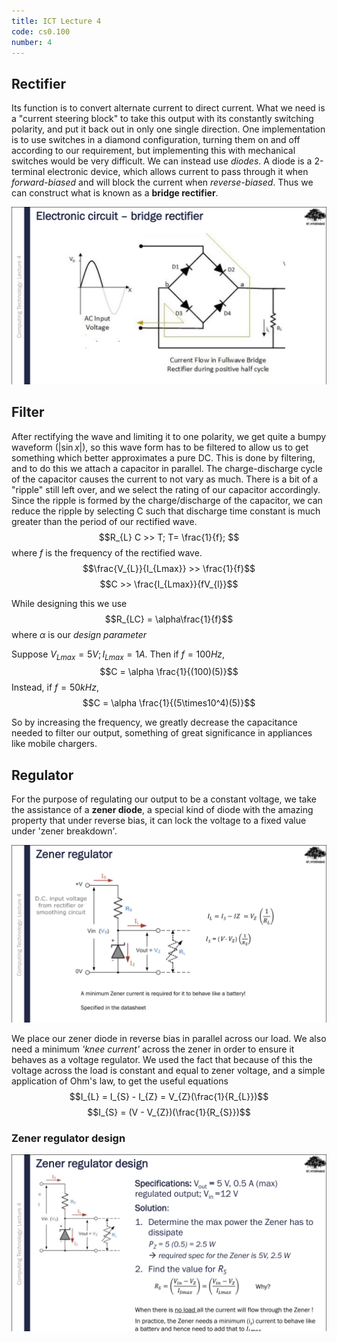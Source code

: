 ```yaml
---
title: ICT Lecture 4
code: cs0.100
number: 4
---
```

## Rectifier

Its function is to convert alternate current to direct current.
What we need is a "current steering block" to take this output with its constantly switching polarity, and put it back out in only one single direction.
One implementation is to use switches in a diamond configuration, turning them on and off according to our requirement, but implementing this with mechanical switches would be very difficult.
We can instead use *diodes*. A diode is a 2-terminal electronic device, which allows current to pass through it when *forward-biased* and will block the current when *reverse-biased*. Thus we can construct what is known as a **bridge rectifier**.

![block](/assets/images/ict004fig1.png)

## Filter

After rectifying the wave and limiting it to one polarity, we get quite a bumpy waveform ($\lvert\sin{x}\rvert$), so this wave form has to be filtered to allow us to get something which better approximates a pure DC. This is done by filtering, and to do this we attach a capacitor in parallel. The charge-discharge cycle of the capacitor causes the current to not vary as much.
There is a bit of a "ripple" still left over, and we select the rating of our capacitor accordingly.  Since the ripple is formed by the charge/discharge of the capacitor, we can reduce the ripple by selecting C such that discharge time constant is much greater than the period of our rectified wave.
$$R_{L} C >> T; T= \frac{1}{f}; $$
where $f$ is the frequency of the rectified wave.
$$\frac{V_{L}}{I_{Lmax}} >> \frac{1}{f}$$
$$C >> \frac{I_{Lmax}}{fV_{l}}$$

While designing this we use 
$$R_{LC} = \alpha\frac{1}{f}$$
where $\alpha$ is our *design parameter*

Suppose $V_{Lmax} = 5V; I_{Lmax} = 1A$.
Then if $f = 100Hz$, 
$$C = \alpha \frac{1}{(100)(5)}$$
Instead, if $f = 50kHz$, 
$$C = \alpha \frac{1}{(5\times10^4)(5)}$$

So by increasing the frequency, we greatly decrease the capacitance needed to filter our output, something of great significance in appliances like mobile chargers.

## Regulator

For the purpose of regulating our output to be a constant voltage, we take the assistance of a **zener diode**, a special kind of diode with the amazing property that under reverse bias, it can lock the voltage to a fixed value under 'zener breakdown'.

![block](/assets/images/ict004fig2.png)

We place our zener diode in reverse bias in parallel across our load. We also need a minimum *'knee current'* across the zener in order to ensure it behaves as a voltage regulator.
We used the fact that because of this the voltage across the load is constant and equal to zener voltage, and a simple application of Ohm's law, to get the useful equations
$$I_{L} = I_{S} - I_{Z} = V_{Z}(\frac{1}{R_{L}})$$
$$I_{S} = (V - V_{Z})(\frac{1}{R_{S}})$$

### Zener regulator design
![block](/assets/images/ict004fig3.png)
